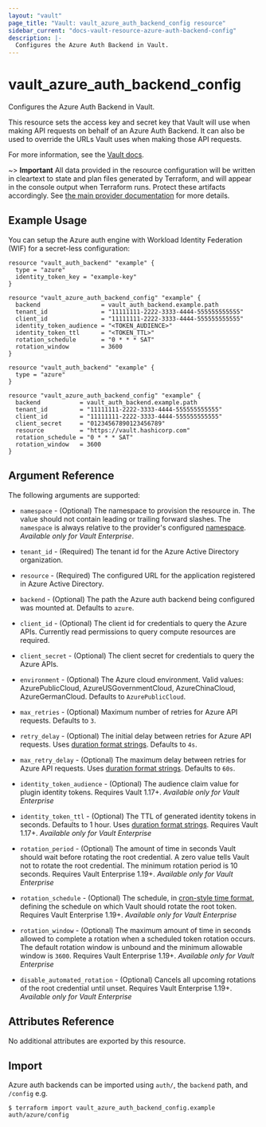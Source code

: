 ```yaml
---
layout: "vault"
page_title: "Vault: vault_azure_auth_backend_config resource"
sidebar_current: "docs-vault-resource-azure-auth-backend-config"
description: |-
  Configures the Azure Auth Backend in Vault.
---
```


# vault\_azure\_auth\_backend\_config

Configures the Azure Auth Backend in Vault.

This resource sets the access key and secret key that Vault will use
when making API requests on behalf of an Azure Auth Backend. It can also
be used to override the URLs Vault uses when making those API requests.

For more information, see the
[Vault docs](https://www.vaultproject.io/api-docs/auth/azure#configure).

~> **Important** All data provided in the resource configuration will be
written in cleartext to state and plan files generated by Terraform, and
will appear in the console output when Terraform runs. Protect these
artifacts accordingly. See
[the main provider documentation](../index.html)
for more details.

## Example Usage

You can setup the Azure auth engine with Workload Identity Federation (WIF) for a secret-less configuration:
```hcl
resource "vault_auth_backend" "example" {
  type = "azure"
  identity_token_key = "example-key"
}

resource "vault_azure_auth_backend_config" "example" {
  backend                 = vault_auth_backend.example.path
  tenant_id               = "11111111-2222-3333-4444-555555555555"
  client_id               = "11111111-2222-3333-4444-555555555555"
  identity_token_audience = "<TOKEN_AUDIENCE>"
  identity_token_ttl      = "<TOKEN_TTL>"
  rotation_schedule       = "0 * * * SAT"
  rotation_window         = 3600
}
```

```hcl
resource "vault_auth_backend" "example" {
  type = "azure"
}

resource "vault_azure_auth_backend_config" "example" {
  backend           = vault_auth_backend.example.path
  tenant_id         = "11111111-2222-3333-4444-555555555555"
  client_id         = "11111111-2222-3333-4444-555555555555"
  client_secret     = "01234567890123456789"
  resource          = "https://vault.hashicorp.com"
  rotation_schedule = "0 * * * SAT"
  rotation_window   = 3600
}
```

## Argument Reference

The following arguments are supported:

* `namespace` - (Optional) The namespace to provision the resource in.
  The value should not contain leading or trailing forward slashes.
  The `namespace` is always relative to the provider's configured [namespace](/docs/providers/vault/index.html#namespace).
   *Available only for Vault Enterprise*.

* `tenant_id` - (Required) The tenant id for the Azure Active Directory
	organization.

* `resource` - (Required) The configured URL for the application registered in
	Azure Active Directory.

* `backend` - (Optional) The path the Azure auth backend being configured was
	mounted at.  Defaults to `azure`.

* `client_id` - (Optional) The client id for credentials to query the Azure APIs.
	Currently read permissions to query compute resources are required.

* `client_secret` - (Optional) The client secret for credentials to query the
	Azure APIs.

* `environment` - (Optional) The Azure cloud environment. Valid values:
	AzurePublicCloud, AzureUSGovernmentCloud, AzureChinaCloud,
	AzureGermanCloud.  Defaults to `AzurePublicCloud`.

* `max_retries` - (Optional) Maximum number of retries for Azure API requests. 
	Defaults to `3`.

* `retry_delay` - (Optional) The initial delay between retries for Azure API requests.
	Uses [duration format strings](https://developer.hashicorp.com/vault/docs/concepts/duration-format).
	Defaults to `4s`.

* `max_retry_delay` - (Optional) The maximum delay between retries for Azure API requests.
	Uses [duration format strings](https://developer.hashicorp.com/vault/docs/concepts/duration-format).
	Defaults to `60s`.

* `identity_token_audience` - (Optional) The audience claim value for plugin identity tokens. Requires Vault 1.17+.
    *Available only for Vault Enterprise*

* `identity_token_ttl` - (Optional) The TTL of generated identity tokens in seconds.
    Defaults to 1 hour. Uses [duration format strings](https://developer.hashicorp.com/vault/docs/concepts/duration-format).
    Requires Vault 1.17+. *Available only for Vault Enterprise*

* `rotation_period` - (Optional) The amount of time in seconds Vault should wait before rotating the root credential.
  A zero value tells Vault not to rotate the root credential. The minimum rotation period is 10 seconds. Requires Vault Enterprise 1.19+.
  *Available only for Vault Enterprise*

* `rotation_schedule` - (Optional) The schedule, in [cron-style time format](https://en.wikipedia.org/wiki/Cron),
  defining the schedule on which Vault should rotate the root token. Requires Vault Enterprise 1.19+.
  *Available only for Vault Enterprise*

* `rotation_window` - (Optional) The maximum amount of time in seconds allowed to complete
  a rotation when a scheduled token rotation occurs. The default rotation window is
  unbound and the minimum allowable window is `3600`. Requires Vault Enterprise 1.19+.
  *Available only for Vault Enterprise*

* `disable_automated_rotation` - (Optional) Cancels all upcoming rotations of the root credential until unset. Requires Vault Enterprise 1.19+.
  *Available only for Vault Enterprise*

## Attributes Reference

No additional attributes are exported by this resource.

## Import

Azure auth backends can be imported using `auth/`, the `backend` path, and `/config` e.g.

```
$ terraform import vault_azure_auth_backend_config.example auth/azure/config
```
